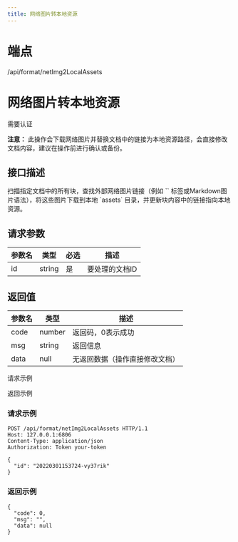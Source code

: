 ```yaml
---
title: 网络图片转本地资源
---
```

# 端点

/api/format/netImg2LocalAssets

# 网络图片转本地资源

需要认证

**注意：** 此操作会下载网络图片并替换文档中的链接为本地资源路径，会直接修改文档内容，建议在操作前进行确认或备份。

## 接口描述

扫描指定文档中的所有块，查找外部网络图片链接（例如 \`\` 标签或Markdown图片语法），将这些图片下载到本地 \`assets\` 目录，并更新块内容中的链接指向本地资源。

## 请求参数

| 参数名 | 类型 | 必选 | 描述 |
| --- | --- | --- | --- |
| id | string | 是 | 要处理的文档ID |

## 返回值

| 参数名 | 类型 | 描述 |
| --- | --- | --- |
| code | number | 返回码，0表示成功 |
| msg | string | 返回信息 |
| data | null | 无返回数据（操作直接修改文档） |

请求示例

返回示例

### 请求示例

```
POST /api/format/netImg2LocalAssets HTTP/1.1
Host: 127.0.0.1:6806
Content-Type: application/json
Authorization: Token your-token

{
  "id": "20220301153724-vy37rik"
}
```

### 返回示例

```
{
  "code": 0,
  "msg": "",
  "data": null
}
```

